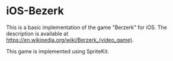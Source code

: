 # iOS-Bezerk

This is a basic implementation of the game "Berzerk" for iOS. The description is available at https://en.wikipedia.org/wiki/Berzerk_(video_game). 

This game is implemented using SpriteKit.
